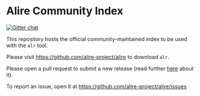 # Alire Community Index

[![Gitter chat](https://badges.gitter.im/gitterHQ/gitter.png)](https://gitter.im/ada-lang/Alire)

This repository hosts the official community-maintained index to be used with the `alr` tool. 

Please visit https://github.com/alire-project/alire to download `alr`.

Please open a pull request to submit a new release (read
further [here](https://alire.ada.dev/docs/#publishing-your-projects-in-alire)
about it). 

To report an issue, open it at https://github.com/alire-project/alire/issues
